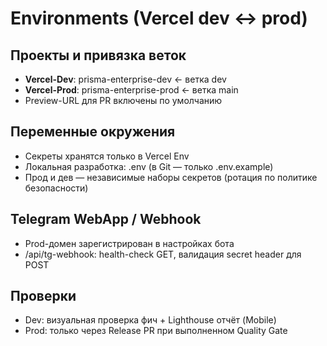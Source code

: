 # Environments (Vercel dev ↔ prod)

## Проекты и привязка веток

- **Vercel-Dev**: prisma-enterprise-dev ← ветка dev
- **Vercel-Prod**: prisma-enterprise-prod ← ветка main
- Preview-URL для PR включены по умолчанию

## Переменные окружения

- Секреты хранятся только в Vercel Env
- Локальная разработка: .env (в Git — только .env.example)
- Прод и дев — независимые наборы секретов (ротация по политике безопасности)

## Telegram WebApp / Webhook

- Prod-домен зарегистрирован в настройках бота
- /api/tg-webhook: health-check GET, валидация secret header для POST

## Проверки

- Dev: визуальная проверка фич + Lighthouse отчёт (Mobile)
- Prod: только через Release PR при выполненном Quality Gate
